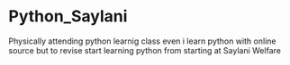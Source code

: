 # Python_Saylani
Physically attending python learnig class even i learn python with online source but to revise start learning python from starting at Saylani Welfare 
